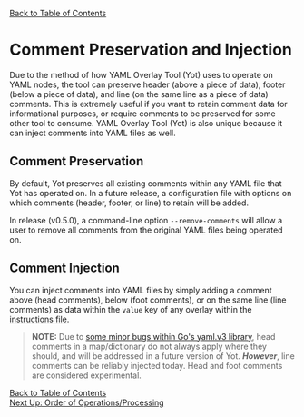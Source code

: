[Back to Table of Contents](../documentation.md)  

# Comment Preservation and Injection

Due to the method of how YAML Overlay Tool (Yot) uses to operate on YAML nodes, the tool can preserve header (above a piece of data), footer (below a piece of data), and line (on the same line as a piece of data) comments.  This is extremely useful if you want to retain comment data for informational purposes, or require comments to be preserved for some other tool to consume.  YAML Overlay Tool (Yot) is also unique because it can inject comments into YAML files as well.


## Comment Preservation

By default, Yot preserves all existing comments within any YAML file that Yot has operated on.  In a future release, a configuration file with options on which comments (header, footer, or line) to retain will be added.

In release (v0.5.0), a command-line option `--remove-comments` will allow a user to remove all comments from the original YAML files being operated on.


## Comment Injection

You can inject comments into YAML files by simply adding a comment above (head comments), below (foot comments), or on the same line (line comments) as data within the `value` key of any overlay within the [instructions file](instructionsFile.md).  

>**NOTE:** Due to [some minor bugs within Go's yaml.v3 library](https://github.com/go-yaml/yaml/issues/610), head comments in a map/dictionary do not always apply where they should, and will be addressed in a future version of Yot.  ***However***, line comments can be reliably injected today.  Head and foot comments are considered experimental.


[Back to Table of Contents](../documentation.md)  
[Next Up: Order of Operations/Processing](orderOfOperations.md)